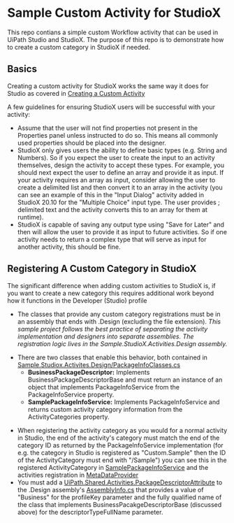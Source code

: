 # Sample Custom Activity for StudioX
This repo contians a simple custom Workflow activity that can be used in UiPath Studio and StudioX. The purpose of this repo is to demonstrate how to create a custom category in StudioX if needed.

## Basics
Creating a custom activity for StudioX works the same way it does for Studio as covered in [Creating a Custom Activity](https://docs.uipath.com/activities/docs/creating-a-custom-activity)

A few guidelines for ensuring StudioX users will be successful with your activity:
- Assume that the user will not find properties not present in the Properties panel unless instructed to do so. This means all commonly used properties should be placed into the designer.
- StudioX only gives users the ability to define basic types (e.g. String and Numbers). So if you expect the user to create the input to an activity themselves, design the activity to accept these types. For example, you should next expect the user to define an array and provide it as input. If your activity requires an array as input, consider allowing the user to create a delimited list and then convert it to an array in the activity (you can see an example of this in the "Input Dialog" activity added in StudioX 20.10 for the "Multiple Choice" input type. The user provides ; delimited text and the activity converts this to an array for them at runtime).
- StudioX is capable of saving any output type using "Save for Later" and then will allow the user to provide it as input to future activities. So if one activity needs to return a complex type that will serve as input for another activity, this should be fine.

## Registering A Custom Category in StudioX
The significant difference when adding custom activities to StudioX is, if you want to create a new category this requires additional work beyond how it functions in the Developer (Studio) profile

* The classes that provide any custom category registrations must be in an assembly that ends with .Design (excluding the file extension). _This sample project follows the best practice of separating the activity implementation and designers into separate assemblies. The registration logic lives in the Sample.StudioX.Activities.Design assembly._
- There are two classes that enable this behavior, both contained in [Sample.Studiox.Activites.Design/PackageInfoClasses.cs](https://github.com/AndrewBrianHall/studiox-sample-custom-activity/blob/main/src/Sample.StudioX.Activities.Design/PackageInfoClasses.cs)
    - **BusinessPackageDescriptor:** Implements BusinessPackageDescriptorBase and must return an instance of an object that implements PackageInfoService from the PackageInfoService property.
    - **SamplePackageInfoService:** Implements PackageInfoService and returns custom activity category information from the ActivityCategories property.
* When registering the activity category as you would for a normal activity in Studio, the end of the activity's category must match the end of the category ID as returned by the PackageInfoService implementation (for e.g. the category in Studio is registered as "Custom.Sample" then the ID of the ActivityCategory must end with "/Sample") you can see this in the registered ActivityCategory in [SamplePackageInfoService](https://github.com/AndrewBrianHall/studiox-sample-custom-activity/blob/main/src/Sample.StudioX.Activities.Design/PackageInfoClasses.cs) and the activities registration in [MetaDataProvider](https://github.com/AndrewBrianHall/studiox-sample-custom-activity/blob/main/src/Sample.StudioX.Activities.Design/MetaDataProvider.cs)
* You must add a [UiPath.Shared.Activities.PackageDescriptorAttribute](https://github.com/AndrewBrianHall/studiox-sample-custom-activity/blob/main/src/Sample.StudioX.Activities.Design/UiPath.Contracts.Types/PackageDescriptor.cs) to the .Design assembly's [AssemblyInfo.cs](https://github.com/AndrewBrianHall/studiox-sample-custom-activity/blob/main/src/Sample.StudioX.Activities.Design/Properties/AssemblyInfo.cs) that provides a value of "Business" for the profileKey parameter and the fully qualified name of the class that implements BusinessPacakgeDescriptorBase (discussed above) for the descriptorTypeFullName parameter.
